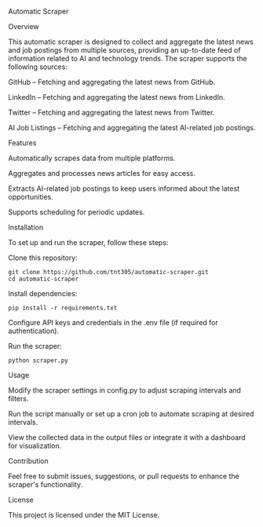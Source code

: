 Automatic Scraper

Overview

This automatic scraper is designed to collect and aggregate the latest news and job postings from multiple sources, providing an up-to-date feed of information related to AI and technology trends. The scraper supports the following sources:

GitHub – Fetching and aggregating the latest news from GitHub.

LinkedIn – Fetching and aggregating the latest news from LinkedIn.

Twitter – Fetching and aggregating the latest news from Twitter.

AI Job Listings – Fetching and aggregating the latest AI-related job postings.

Features

Automatically scrapes data from multiple platforms.

Aggregates and processes news articles for easy access.

Extracts AI-related job postings to keep users informed about the latest opportunities.

Supports scheduling for periodic updates.

Installation

To set up and run the scraper, follow these steps:

Clone this repository:
```
git clone https://github.com/tnt305/automatic-scraper.git
cd automatic-scraper
```
Install dependencies:

```pip install -r requirements.txt```

Configure API keys and credentials in the .env file (if required for authentication).

Run the scraper:

```python scraper.py```

Usage

Modify the scraper settings in config.py to adjust scraping intervals and filters.

Run the script manually or set up a cron job to automate scraping at desired intervals.

View the collected data in the output files or integrate it with a dashboard for visualization.

Contribution

Feel free to submit issues, suggestions, or pull requests to enhance the scraper's functionality.

License

This project is licensed under the MIT License.